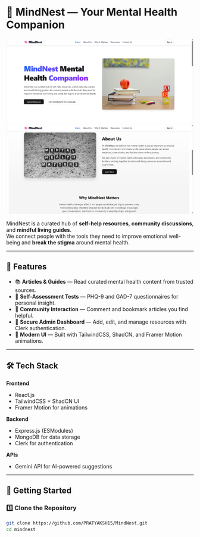 # 🧠 MindNest — Your Mental Health Companion

![MindNest Preview](HOME.png)
![About Us](HOME1.png)

MindNest is a curated hub of **self-help resources**, **community discussions**, and **mindful living guides**.  
We connect people with the tools they need to improve emotional well-being and **break the stigma** around mental health.

---

## 🌟 Features
- 📚 **Articles & Guides** — Read curated mental health content from trusted sources.
- 📝 **Self-Assessment Tests** — PHQ-9 and GAD-7 questionnaires for personal insight.
- 💬 **Community Interaction** — Comment and bookmark articles you find helpful.
- 🔐 **Secure Admin Dashboard** — Add, edit, and manage resources with Clerk authentication.
- 🎨 **Modern UI** — Built with TailwindCSS, ShadCN, and Framer Motion animations.

---

<!-- ## 🖼️ Screenshots
### Landing Page
![Landing Page](./assets/landing-preview.png)

--- -->

## 🛠️ Tech Stack
**Frontend**  
- React.js  
- TailwindCSS + ShadCN UI  
- Framer Motion for animations  

**Backend**  
- Express.js (ESModules)  
- MongoDB for data storage  
- Clerk for authentication  

**APIs**  
- Gemini API for AI-powered suggestions

---

## 🚀 Getting Started

### 1️⃣ Clone the Repository
```bash
git clone https://github.com/PRATYAKSH15/MindNest.git
cd mindnest

